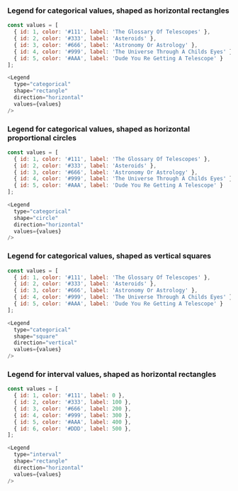 ### Legend for categorical values, shaped as horizontal rectangles

```js
const values = [
  { id: 1, color: '#111', label: 'The Glossary Of Telescopes' },
  { id: 2, color: '#333', label: 'Asteroids' },
  { id: 3, color: '#666', label: 'Astronomy Or Astrology' },
  { id: 4, color: '#999', label: 'The Universe Through A Childs Eyes' },
  { id: 5, color: '#AAA', label: 'Dude You Re Getting A Telescope' }
];

<Legend
  type="categorical"
  shape="rectangle"
  direction="horizontal"
  values={values}
/>
```

### Legend for categorical values, shaped as horizontal proportional circles

```js
const values = [
  { id: 1, color: '#111', label: 'The Glossary Of Telescopes' },
  { id: 2, color: '#333', label: 'Asteroids' },
  { id: 3, color: '#666', label: 'Astronomy Or Astrology' },
  { id: 4, color: '#999', label: 'The Universe Through A Childs Eyes' },
  { id: 5, color: '#AAA', label: 'Dude You Re Getting A Telescope' }
];

<Legend
  type="categorical"
  shape="circle"
  direction="horizontal"
  values={values}
/>
```

### Legend for categorical values, shaped as vertical squares

```js
const values = [
  { id: 1, color: '#111', label: 'The Glossary Of Telescopes' },
  { id: 2, color: '#333', label: 'Asteroids' },
  { id: 3, color: '#666', label: 'Astronomy Or Astrology' },
  { id: 4, color: '#999', label: 'The Universe Through A Childs Eyes' },
  { id: 5, color: '#AAA', label: 'Dude You Re Getting A Telescope' }
];

<Legend
  type="categorical"
  shape="square"
  direction="vertical"
  values={values}
/>
```

### Legend for interval values, shaped as horizontal rectangles

```js
const values = [
  { id: 1, color: '#111', label: 0 },
  { id: 2, color: '#333', label: 100 },
  { id: 3, color: '#666', label: 200 },
  { id: 4, color: '#999', label: 300 },
  { id: 5, color: '#AAA', label: 400 },
  { id: 6, color: '#DDD', label: 500 },
];

<Legend
  type="interval"
  shape="rectangle"
  direction="horizontal"
  values={values}
/>
```